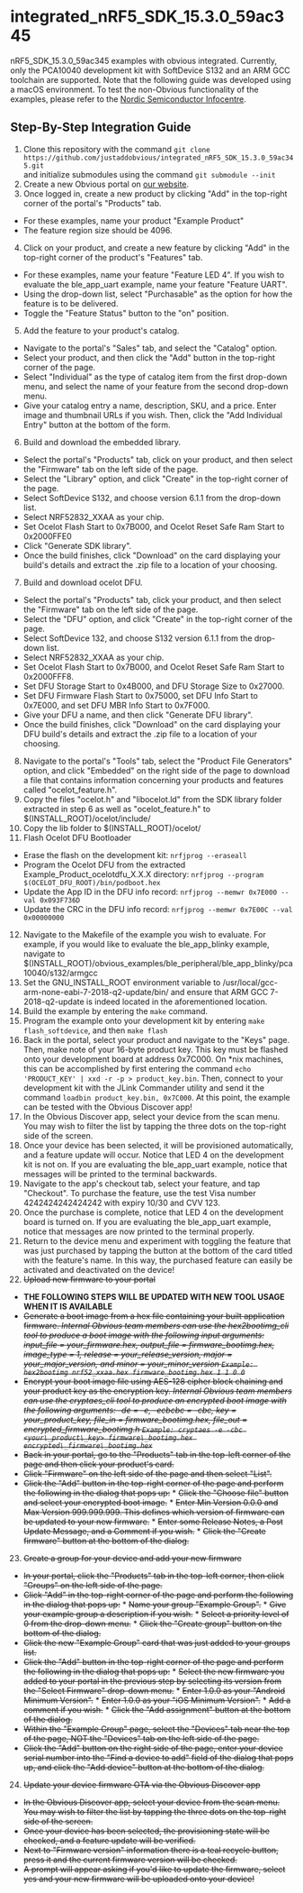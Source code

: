 # integrated\_nRF5\_SDK\_15.3.0\_59ac345
nRF5\_SDK\_15.3.0\_59ac345 examples with obvious integrated. Currently, only the PCA10040 development kit with SoftDevice S132 and an ARM GCC toolchain are supported. Note that the following guide was developed using a macOS environment. To test the non-Obvious functionality of the examples, please refer to the [Nordic Semiconductor Infocentre](https://infocenter.nordicsemi.com/topic/com.nordic.infocenter.sdk5.v15.3.0/examples_ble_peripheral.html).

## Step-By-Step Integration Guide
1. Clone this repository with the command ```git clone https://github.com/justaddobvious/integrated_nRF5_SDK_15.3.0_59ac345.git```  
and initialize submodules using the command ```git submodule --init```
2. Create a new Obvious portal on [our website](https://portal.obvious.xyz/create).
3. Once logged in, create a new product by clicking "Add" in the top-right corner of the portal's "Products" tab. 
  * For these examples, name your product "Example Product"
  * The feature region size should be 4096.
4. Click on your product, and create a new feature by clicking "Add" in the top-right corner of the product's "Features" tab.
  * For these examples, name your feature "Feature LED 4". If you wish to evaluate the ble\_app\_uart example, name your feature "Feature UART".
  * Using the drop-down list, select "Purchasable" as the option for how the feature is to be delivered.
  * Toggle the "Feature Status" button to the "on" position.
5. Add the feature to your product's catalog.
  * Navigate to the portal's "Sales" tab, and select the "Catalog" option.
  * Select your product, and then click the "Add" button in the top-right corner of the page.
  * Select "Individual" as the type of catalog item from the first drop-down menu, and select the name of your feature from the second drop-down menu.
  * Give your catalog entry a name, description, SKU, and a price. Enter image and thumbnail URLs if you wish. Then, click the "Add Individual Entry" button at the bottom of the form.
6. Build and download the embedded library.
  * Select the portal's "Products" tab, click on your product, and then select the "Firmware" tab on the left side of the page.
  * Select the "Library" option, and click "Create" in the top-right corner of the page.
  * Select SoftDevice S132, and choose version 6.1.1 from the drop-down list.
  * Select NRF52832\_XXAA as your chip.
  * Set Ocelot Flash Start to 0x7B000, and Ocelot Reset Safe Ram Start to 0x2000FFE0
  * Click "Generate SDK library".
  * Once the build finishes, click "Download" on the card displaying your build's details and extract the .zip file to a location of your choosing.
7. Build and download ocelot DFU. 
  * Select the portal's "Products" tab, click your product, and then select the "Firmware" tab on the left side of the page.
  * Select the "DFU" option, and click "Create" in the top-right corner of the page.
  * Select SoftDevice 132, and choose S132 version 6.1.1 from the drop-down list.
  * Select NRF52832_XXAA as your chip.
  * Set Ocelot Flash Start to 0x7B000, and Ocelot Reset Safe Ram Start to 0x2000FFF8.
  * Set DFU Storage Start to 0x4B000, and DFU Storage Size to 0x27000.
  * Set DFU Firmware Flash Start to 0x75000, set DFU Info Start to 0x7E000, and set DFU MBR Info Start to 0x7F000.
  * Give your DFU a name, and then click "Generate DFU library".
  * Once the build finishes, click "Download" on the card displaying your DFU build's details and extract the .zip file to a location of your choosing. 
8. Navigate to the portal's "Tools" tab, select the "Product File Generators" option, and click "Embedded" on the right side of the page to download a file that contains information concerning your products and features called "ocelot\_feature.h".
9. Copy the files "ocelot.h" and "libocelot.ld" from the SDK library folder extracted in step 6 as well as "ocelot\_feature.h" to $(INSTALL\_ROOT)/ocelot/include/
10. Copy the lib folder to $(INSTALL\_ROOT)/ocelot/
11. Flash Ocelot DFU Bootloader
  * Erase the flash on the development kit: ```nrfjprog --eraseall```
  * Program the Ocelot DFU from the extracted Example_Product\_ocelotdfu\_X.X.X directory: ```nrfjprog --program $(OCELOT_DFU_ROOT)/bin/podboot.hex```
  * Update the App ID in the DFU info record: ```nrfjprog --memwr 0x7E000 --val 0x093F736D```
  * Update the CRC in the DFU info record: ```nrfjprog --memwr 0x7E00C --val 0x00000000```
12. Navigate to the Makefile of the example you wish to evaluate. For example, if you would like to evaluate the ble\_app\_blinky example, navigate to $(INSTALL\_ROOT)/obvious\_examples/ble\_peripheral/ble\_app\_blinky/pca10040/s132/armgcc
13. Set the GNU\_INSTALL\_ROOT environment variable to /usr/local/gcc-arm-none-eabi-7-2018-q2-update/bin/ and ensure that ARM GCC 7-2018-q2-update is indeed located in the aforementioned location.
14. Build the example by entering the ```make``` command.
15. Program the example onto your development kit by entering ```make flash_softdevice```, and then ```make flash```
16. Back in the portal, select your product and navigate to the "Keys" page. Then, make note of your 16-byte product key. This key must be flashed onto your development board at address 0x7C000. On *nix machines, this can be accomplished by first entering the command ```echo 'PRODUCT_KEY' | xxd -r -p > product_key.bin```. Then, connect to your development kit with the JLink Commander utility and send it the command ```loadbin product_key.bin, 0x7C000```. At this point, the example can be tested with the Obvious Discover app!
17. In the Obvious Discover app, select your device from the scan menu. You may wish to filter the list by tapping the three dots on the top-right side of the screen.
18. Once your device has been selected, it will be provisioned automatically, and a feature update will occur. Notice that LED 4 on the development kit is not on. If you are evaluating the ble\_app\_uart example, notice that messages will be printed to the terminal backwards.
19. Navigate to the app's checkout tab, select your feature, and tap "Checkout". To purchase the feature, use the test Visa number 4242424242424242 with expiry 10/30 and CVV 123.
20. Once the purchase is complete, notice that LED 4 on the development board is turned on. If you are evaluating the ble\_app\_uart example, notice that messages are now printed to the terminal properly.
21. Return to the device menu and experiment with toggling the feature that was just purchased by tapping the button at the bottom of the card titled with the feature's name. In this way, the purchased feature can easily be activated and deactivated on the device!
22. ~~Upload new firmware to your portal~~
  * **THE FOLLOWING STEPS WILL BE UPDATED WITH NEW TOOL USAGE WHEN IT IS AVAILABLE** 
  * ~~Generate a boot image from a hex file containing your built application firmware. *Internal Obvious team members can use the hex2bootimg_cli tool to produce a boot image with the following input arguments: input\_file = your\_firmware.hex, output\_file = firmware\_bootimg.hex, image\_type = 1, release = your\_release\_version, major = your\_major\_version, and minor = your\_minor\_version ```Example: hex2bootimg nrf52_xxaa.hex firmware_bootimg.hex 1 1 0 0```*~~
  * ~~Encrypt your boot image file using AES-128 cipher block chaining and your product key as the encryption key. *Internal Obvious team members can use the cryptaes\_cli tool to produce an encrypted boot image with the following arguments: -de = -e, -ecbcbc = -cbc, key = your\_product\_key, file\_in = firmware\_bootimg.hex, file_out = encrypted\_firmware\_bootimg.h ```Example: cryptaes -e -cbc <your\_product\_key> firmware\_bootimg.hex encrypted\_firmware\_bootimg.hex```*~~
  * ~~Back in your portal, go to the "Products" tab in the top-left corner of the page and then click your product's card.~~
  * ~~Click "Firmware" on the left side of the page and then select "List".~~
  * ~~Click the "Add" button in the top-right corner of the page and perform the following in the dialog that pops up:~~
  		* ~~Click the "Choose file" button and select your encrypted boot image.~~
  		* ~~Enter Min Version 0.0.0 and Max Version 999.999.999. This defines which version of firmware can be updated to your new firmware.~~
  		* ~~Enter some Release Notes, a Post Update Message, and a Comment if you wish.~~
  		* ~~Click the "Create firmware" button at the bottom of the dialog.~~
23. ~~Create a group for your device and add your new firmware~~
  * ~~In your portal, click the "Products" tab in the top-left corner, then click "Groups" on the left side of the page.~~
  * ~~Click "Add" in the top-right corner of the page and perform the following in the dialog that pops up:~~
  		* ~~Name your group "Example Group".~~
  		* ~~Give your example group a description if you wish.~~
  		* ~~Select a priority level of 0 from the drop-down menu.~~
  		* ~~Click the "Create group" button on the bottom of the dialog.~~
  * ~~Click the new "Example Group" card that was just added to your groups list.~~
  * ~~Click the "Add" button in the top-right corner of the page and perform the following in the dialog that pops up:~~
  		* ~~Select the new firmware you added to your portal in the previous step by selecting its version from the "Select Firmware" drop-down menu.~~
  		* ~~Enter 1.0.0 as your "Android Minimum Version".~~
  		* ~~Enter 1.0.0 as your "iOS Minimum Version".~~
  		* ~~Add a comment if you wish.~~
  		* ~~Click the "Add assignment" button at the bottom of the dialog.~~
  * ~~Within the "Example Group" page, select the "Devices" tab near the top of the page, NOT the "Devices" tab on the left side of the page.~~
  * ~~Click the "Add" button on the right side of the page, enter your device serial number into the "Find a device to add" field of the dialog that pops up, and click the "Add device" button at the bottom of the dialog.~~
24. ~~Update your device firmware OTA via the Obvious Discover app~~
  * ~~In the Obvious Discover app, select your device from the scan menu. You may wish to filter the list by tapping the three dots on the top-right side of the screen.~~
  * ~~Once your device has been selected, the provisioning state will be checked, and a feature update will be verified.~~
  * ~~Next to "Firmware version" information there is a teal recycle button, press it and the current firmware version will be checked.~~
  * ~~A prompt will appear asking if you'd like to update the firmware, select yes and your new firmware will be uploaded onto your device!~~

  
